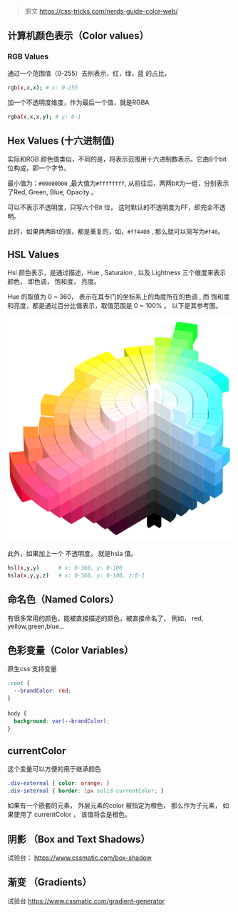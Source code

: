 > 原文 https://css-tricks.com/nerds-guide-color-web/

## 计算机颜色表示（Color values）

### RGB Values

通过一个范围值（0-255）去别表示，红，绿，蓝 的占比，

```bash
rgb(x,x,x); # x: 0-255
```

加一个不透明度维度，作为最后一个值，就是RGBA

```bash
rgba(x,x,x,y); # y: 0-1
```



## Hex Values (十六进制值) 

实际和RGB 颜色值类似，不同的是，将表示范围用十六进制数表示。它由8个bit位构成，即一个字节。

最小值为：`#00000000` ,最大值为`#ffffffff`,  从前往后，两两bit为一组，分别表示了Red, Green, Blue, Opacity 。

可以不表示不透明度，只写六个Bit 位， 这时默认的不透明度为FF，即完全不透明。 

此时，如果两两Bit的值，都是重复的，如，`#ff4400` , 那么就可以简写为`#f40`。



## HSL Values

Hsl 颜色表示，是通过描述，Hue , Saturaion ,  以及 Lightness 三个维度来表示颜色， 即色调， 饱和度， 亮度。

Hue 的取值为 0 ~ 360， 表示在其专门的坐标系上的角度所在的色调 , 而 饱和度和亮度，都是通过百分比值表示，取值范围是 0 ~ 100% 。 以下是其参考图。 

![img]([译]通俗介绍web颜色.assets/Munsell_1929_color_solid.png)

此外，如果加上一个 不透明度， 就是hsla 值。 

```bash
hsl(x,y,y)		# x: 0-360, y: 0-100
hsla(x,y,y,z)	# x: 0-360, y: 0-100, z:0-1
```





## 命名色（Named Colors）

有很多常用的颜色，能被直接描述的颜色，被直接命名了， 例如， red, yellow,green,blue...



## 色彩变量（Color Variables）

原生css 支持变量

```css
:root {
  --brandColor: red;
}

body {
  background: var(--brandColor);
}
```



## currentColor

这个变量可以方便的用于继承颜色

```css
.div-external { color: orange; }
.div-internal { border: 1px solid currentColor; }
```

如果有一个嵌套的元素， 外层元素的color 被指定为橙色， 那么作为子元素， 如果使用了 currentColor ， 该值将会是橙色。 



## 阴影 （Box and Text Shadows）

试验台： https://www.cssmatic.com/box-shadow



## 渐变 （Gradients）

试验台 https://www.cssmatic.com/gradient-generator
